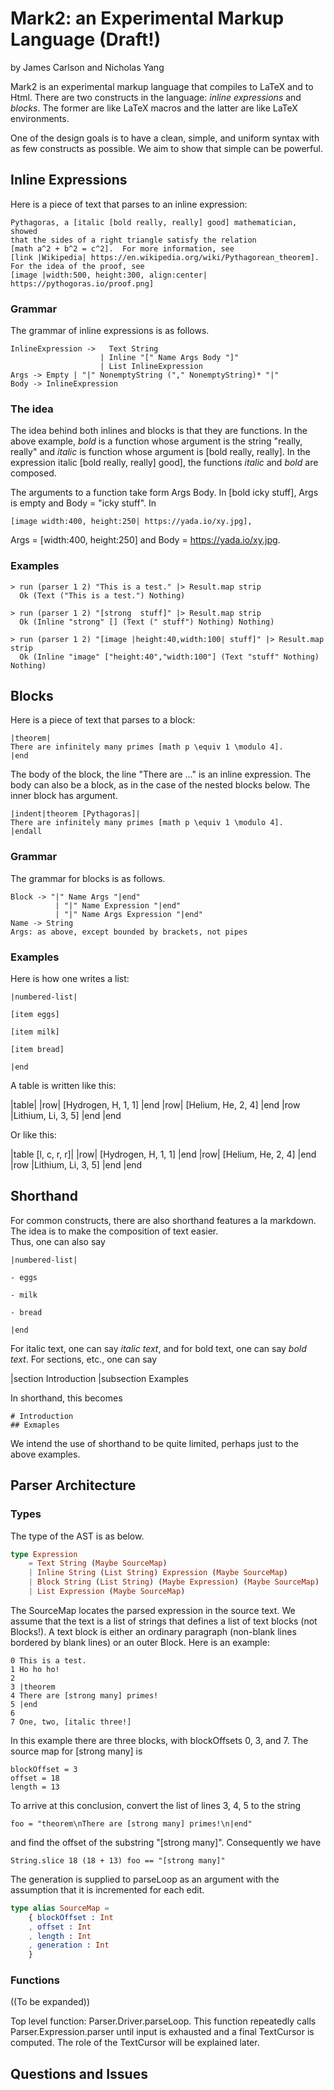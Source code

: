 # Mark2: an Experimental Markup Language (Draft!)

by James Carlson and Nicholas Yang


Mark2 is an experimental markup language that compiles to LaTeX and to Html.   There are two constructs in the language: _inline expressions_ and _blocks_. 
The former are like LaTeX macros and the latter are like LaTeX environments. 

One of the design goals is to have a clean, simple, and uniform syntax with as few 
constructs as possible.  We aim to show that simple can be powerful.

## Inline Expressions

Here is a piece of text that parses to an inline expression:

    Pythagoras, a [italic [bold really, really] good] mathematician, showed
    that the sides of a right triangle satisfy the relation 
    [math a^2 + b^2 = c^2].  For more information, see
    [link |Wikipedia| https://en.wikipedia.org/wiki/Pythagorean_theorem].
    For the idea of the proof, see 
    [image |width:500, height:300, align:center| https://pythogoras.io/proof.png]


### Grammar

The grammar of inline expressions is as follows.  

    InlineExpression ->   Text String 
                        | Inline "[" Name Args Body "]" 
                        | List InlineExpression
    Args -> Empty | "|" NonemptyString ("," NonemptyString)* "|" 
    Body -> InlineExpression


### The idea

The idea behind both inlines and blocks is that they are functions. In the 
above example, _bold_ is a function whose argument is the string "really, really"
 and _italic_ is function whose argument is [bold really, really]. In the
 expression italic [bold really, really] good], the functions _italic_ and
 _bold_ are composed.

The arguments to a function take form Args Body.  In [bold icky stuff], 
Args is empty and Body = "icky stuff".  In 

    [image width:400, height:250| https://yada.io/xy.jpg],

Args = [width:400, height:250] and Body = https://yada.io/xy.jpg.


### Examples

```
> run (parser 1 2) "This is a test." |> Result.map strip
  Ok (Text ("This is a test.") Nothing)

> run (parser 1 2) "[strong  stuff]" |> Result.map strip
  Ok (Inline "strong" [] (Text (" stuff") Nothing) Nothing)

> run (parser 1 2) "[image |height:40,width:100| stuff]" |> Result.map strip
  Ok (Inline "image" ["height:40","width:100"] (Text "stuff" Nothing) Nothing)
```  
    
## Blocks

Here is a piece of text that parses to a block:

    |theorem| 
    There are infinitely many primes [math p \equiv 1 \modulo 4].
    |end

The body of the block, the line "There are ..." is an inline expression.
The body can also be a block, as in the case of the nested blocks below.
The inner block has argument.

    |indent|theorem [Pythagoras]|
    There are infinitely many primes [math p \equiv 1 \modulo 4].
    |endall


### Grammar

The grammar for blocks is as follows.  

    Block -> "|" Name Args "|end" 
              | "|" Name Expression "|end"
              | "|" Name Args Expression "|end"
    Name -> String
    Args: as above, except bounded by brackets, not pipes

### Examples    

Here is how one writes a list:

    |numbered-list|

    [item eggs]

    [item milk]

    [item bread]

    |end

A table is written like this:

|table|
  |row| [Hydrogen, H, 1, 1] |end
  |row| [Helium, He, 2, 4]  |end
  |row |Lithium, Li, 3, 5]  |end
|end

Or like this:

|table [l, c, r, r]|
  |row| [Hydrogen, H, 1, 1] |end
  |row| [Helium, He, 2, 4]  |end
  |row |Lithium, Li, 3, 5]  |end
|end


## Shorthand 

For common constructs, there are also shorthand features
a la markdown. The idea is to make the composition of text easier.  
Thus, one can also say

    |numbered-list|

    - eggs

    - milk

    - bread

    |end

For italic text, one can say _italic text_, and for bold text, one can say *bold text*.
For sections, etc., one can say 

|section Introduction
|subsection Examples

In shorthand, this becomes

    # Introduction
    ## Exmaples

We intend the use of shorthand to be quite limited, perhaps just to the above examples.

## Parser Architecture

### Types

The type of the AST is as below.

```elm
type Expression
    = Text String (Maybe SourceMap)
    | Inline String (List String) Expression (Maybe SourceMap)
    | Block String (List String) (Maybe Expression) (Maybe SourceMap)
    | List Expression (Maybe SourceMap)
```

The SourceMap locates the parsed expression in the source text.
We assume that the text is a list of strings that defines
a list of text blocks (not Blocks!).  A text block is either
an ordinary paragraph (non-blank lines bordered by blank lines)
or an outer Block.  Here is an example:

    0 This is a test.
    1 Ho ho ho!
    2
    3 |theorem 
    4 There are [strong many] primes!
    5 |end
    6 
    7 One, two, [italic three!]

In this example there are three blocks, with blockOffsets
0, 3, and 7.  The source map for [strong many] is

    blockOffset = 3
    offset = 18
    length = 13

To arrive at this conclusion, convert the list of 
lines 3, 4, 5 to the string

    foo = "theorem\nThere are [strong many] primes!\n|end"

and find the offset of the substring "[strong many]".
Consequently we have

    String.slice 18 (18 + 13) foo == "[strong many]"

The generation is supplied to parseLoop as an argument
with the assumption that it is incremented for each
edit.


```elm
type alias SourceMap =
    { blockOffset : Int
    , offset : Int
    , length : Int
    , generation : Int
    }
```

### Functions

((To be expanded))

Top level function: Parser.Driver.parseLoop.  This function repeatedly
calls Parser.Expression.parser until input is exhausted and a final
TextCursor is computed.  The role of the TextCursor will be explained
later.

## Questions and Issues
